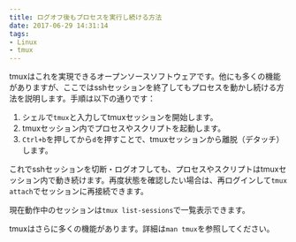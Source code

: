 ```yaml
---
title: ログオフ後もプロセスを実行し続ける方法
date: 2017-06-29 14:31:14
tags:
- Linux
- tmux
---
```

tmuxはこれを実現できるオープンソースソフトウェアです。他にも多くの機能がありますが、ここではsshセッションを終了してもプロセスを動かし続ける方法を説明します。手順は以下の通りです：

1. シェルで```tmux```と入力してtmuxセッションを開始します。
1. tmuxセッション内でプロセスやスクリプトを起動します。
1. ```Ctrl+b```を押してから```d```を押すことで、tmuxセッションから離脱（デタッチ）します。

これでsshセッションを切断・ログオフしても、プロセスやスクリプトはtmuxセッション内で動き続けます。再度状態を確認したい場合は、再ログインして```tmux attach```でセッションに再接続できます。

現在動作中のセッションは```tmux list-sessions```で一覧表示できます。

tmuxはさらに多くの機能があります。詳細は```man tmux```を参照してください。
